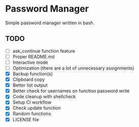 # Password Manager
Simple password manager written in bash.

## TODO
- [ ] ask_continue function feature
- [ ] Proper README.md
- [ ] Interactive mode
- [ ] Optimization (there are a lot of unnecessary assignments)
- [X] Backup function(s)
- [X] Clipboard copy
- [X] Better list output
- [X] Better check for usernames on function password write
- [X] Code cleanup with shellcheck
- [X] Setup CI workflow
- [X] Check update function
- [X] Random functions
- [X] LICENSE file
